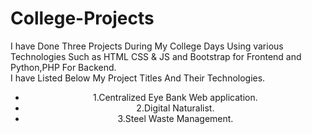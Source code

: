 # College-Projects
I have Done Three Projects During My College Days Using various Technologies Such as HTML CSS & JS and Bootstrap for Frontend and Python,PHP For Backend.<br>
I have Listed Below My Project Titles And Their Technologies.
                  <br>
                  <center>
                  <ul>
                  <li> 1.Centralized Eye Bank Web application.</li>
                  <li> 2.Digital Naturalist.</li>
                  <li> 3.Steel Waste Management.</li>
                  </ul>
                  </center>

